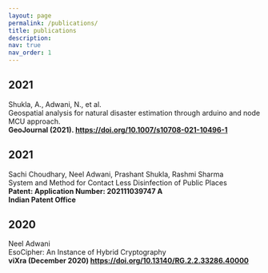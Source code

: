```yaml
---
layout: page
permalink: /publications/
title: publications
description: 
nav: true
nav_order: 1
---
```

<!-- _pages/publications.md -->
<div class="publications">
  
<h2 class="year">2021</h2>
  Shukla, A., Adwani, N., et al. <br>Geospatial analysis for natural disaster estimation through arduino and node MCU approach.<br><b>GeoJournal (2021). <a href = "https://doi.org/10.1007/s10708-021-10496-1">https://doi.org/10.1007/s10708-021-10496-1</a></b>

<h2 class="year">2021</h2>
  Sachi Choudhary, Neel Adwani, Prashant Shukla, Rashmi Sharma<br>
  System and Method for Contact Less Disinfection of Public Places<br>
  <b>Patent: Application Number: 202111039747 A<br>
    Indian Patent Office</b>
<h2 class="year">2020</h2>
  Neel Adwani <br>EsoCipher: An Instance of Hybrid Cryptography<br><b>viXra (December 2020) <a href = "https://doi.org/10.13140/RG.2.2.33286.40000">https://doi.org/10.13140/RG.2.2.33286.40000</a></b>
  
</div>
